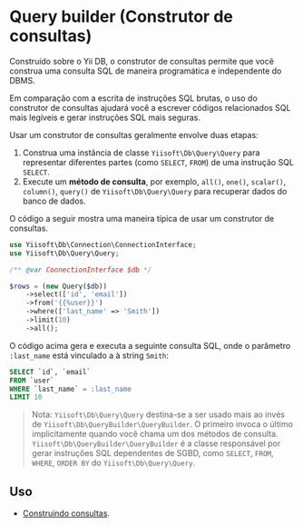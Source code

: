 # Query builder (Construtor de consultas)

Construído sobre o Yii DB, o construtor de consultas permite que você construa uma consulta SQL de maneira programática e independente do DBMS.

Em comparação com a escrita de instruções SQL brutas, o uso do construtor de consultas ajudará você a escrever códigos relacionados SQL mais legíveis
e gerar instruções SQL mais seguras.

Usar um construtor de consultas geralmente envolve duas etapas:

1. Construa uma instância de classe `Yiisoft\Db\Query\Query` para representar diferentes partes (como `SELECT`, `FROM`) de uma
instrução SQL `SELECT`.
2. Execute um **método de consulta**, por exemplo, `all()`, `one()`, `scalar()`, `column()`, `query()` de
    `Yiisoft\Db\Query\Query` para recuperar dados do banco de dados.

O código a seguir mostra uma maneira típica de usar um construtor de consultas.

```php
use Yiisoft\Db\Connection\ConnectionInterface;
use Yiisoft\Db\Query\Query;

/** @var ConnectionInterface $db */

$rows = (new Query($db))
    ->select(['id', 'email'])
    ->from('{{%user}}')
    ->where(['last_name' => 'Smith'])
    ->limit(10)
    ->all();
```

O código acima gera e executa a seguinte consulta SQL, onde o parâmetro `:last_name` está vinculado a
à string `Smith`:

```sql
SELECT `id`, `email` 
FROM `user`
WHERE `last_name` = :last_name
LIMIT 10
```

> Nota: `Yiisoft\Db\Query\Query` destina-se a ser usado mais ao invés de `Yiisoft\Db\QueryBuilder\QueryBuilder`.
> O primeiro invoca o último implicitamente quando você chama um dos métodos de consulta.
> `Yiisoft\Db\QueryBuilder\QueryBuilder` é a classe responsável por gerar instruções SQL dependentes de SGBD, como
> `SELECT`, `FROM`, `WHERE`, `ORDER BY` do `Yiisoft\Db\Query\Query`.

## Uso

- [Construindo consultas](/docs/guide/pt-BR/query-builder/building-queries.md).
